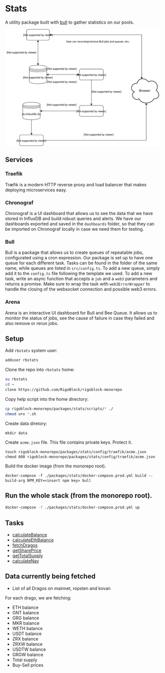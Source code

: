# Stats

A utility package built with [bull](https://github.com/OptimalBits/bull) to gather statistics on our pools.

![](rigoblockStats.svg)

## Services

### Traefik

Træfik is a modern HTTP reverse proxy and load balancer that makes deploying microservices easy.

### Chronograf

Chronograf is a UI dashboard that allows us to see the data that we have stored in InfluxDB and build robust queries and alerts. We have our dashboards exported and saved in the `dashboards` folder, so that they can be imported on Chronograf locally in case we need them for testing.

### Bull

Bull is a package that allows us to create queues of repeatable jobs, configurated using a cron expression. Our package is set up to have one queue for each different task. Tasks can be found in the folder of the same name, while queues are listed in `src/config.ts`.
To add a new queue, simply add it to the `config.ts` file following the template we used.
To add a new task, write an async function that accepts a `job` and a `web3` parameters and returns a promise. Make sure to wrap the task with `web3ErrorWrapper` to handle the closing of the websocket connection and possible web3 errors.

### Arena

Arena is an interactive UI dashboard for Bull and Bee Queue. It allows us to monitor the status of jobs, see the cause of failure in case they failed and also remove or rerun jobs.

## Setup

Add `rbstats` system user:

```sh
adduser rbstats
```

Clone the repo into `rbstats` home:

```sh
su rbstats
cd ~
clone https://github.com/RigoBlock/rigoblock-monorepo
```

Copy help script into the home directory:

```sh
cp rigoblock-monorepo/packages/stats/scripts/* ./
chmod u+x *.sh
```

Create data diretory:

    mkdir data

Create `acme.json` file. This file contains private keys. Protect it.

    touch rigoblock-monorepo/packages/stats/config/traefik/acme.json
    chmod 600 rigoblock-monorepo/packages/stats/config/traefik/acme.json

Build the docker image (from the monorepo root).

    docker-compose -f ./packages/stats/docker-compose.prod.yml build --build-arg NPM_KEY=<insert npm key> bull

## Run the whole stack (from the monorepo root).

```sh
docker-compose -f ./packages/stats/docker-compose.prod.yml up
```

## Tasks

-   [calculateBalance](src/tasks/calculateBalance/README.md)
-   [calculateEthBalance](src/tasks/calculateEthBalance/README.md)
-   [fetchDragos](src/tasks/fetchDragos/README.md)
-   [getSharePrice](src/tasks/getSharePrice/README.md)
-   [getTotalSupply](src/tasks/getTotalSupply/README.md)
-   [calculateNav](src/tasks/calculateNav/README.md)

## Data currently being fetched

-   List of all Dragos on mainnet, ropsten and kovan

For each drago, we are fetching:

-   ETH balance
-   GNT balance
-   GRG balance
-   MKR balance
-   WETH balance
-   USDT balance
-   ZRX balance
-   ZRXW balance
-   USDTW balance
-   GRGW balance
-   Total supply
-   Buy-Sell prices
